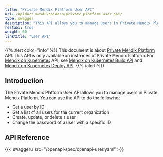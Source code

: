 ```yaml
---
title: "Private Mendix Platform User API"
url: /apidocs-mxsdk/apidocs/private-platform-user-api/
type: swagger
description: "This API allows you to manage users in Private Mendix Platform."
restapi: true
weight: 60
linktitle: "User API"
---
```


{{% alert color="info" %}}
This document is about [Private Mendix Platform](/private-mendix-platform/) API. This API is only available on instances of Private Mendix Platform. For [Mendix on Kubernetes](/developerportal/deploy/private-cloud/) API, see [Mendix on Kubernetes Build API](/apidocs-mxsdk/apidocs/private-cloud-build-api/) and [Mendix on Kubernetes Deploy API](/apidocs-mxsdk/apidocs/private-cloud-deploy-api/).
{{% /alert %}}

## Introduction

The Private Mendix Platform User API allows you to manage users in Private Mendix Platform. You can use the API to do the following:

* Get a user by ID
* Get a list of all users for the current organization
* Create, update, or delete a user
* Change the password of a user with a specific ID

## API Reference

{{< swaggerui src="/openapi-spec/openapi-user.yaml"  >}}

